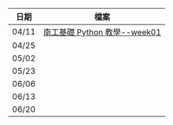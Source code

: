 | 日期  | 檔案                                                                    |
| ----- | ----------------------------------------------------------------------- |
| 04/11 | [南工基礎 Python 教學--week01](./week01/南工基礎Python教學--week01.pdf) |
| 04/25 |                                                                         |
| 05/02 |                                                                         |
| 05/23 |                                                                         |
| 06/06 |                                                                         |
| 06/13 |                                                                         |
| 06/20 |                                                                         |
